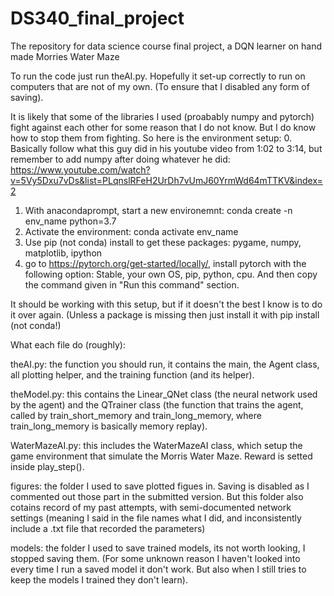# DS340_final_project
The repository for data science course final project, a DQN learner on hand made Morries Water Maze

To run the code just run theAI.py. Hopefully it set-up correctly to run on computers that are not of my own. (To ensure that I disabled any form of saving).


It is likely that some of the libraries I used (proabably numpy and pytorch) fight against each other for some reason that I do not know. But I do know how to stop them from fighting.
So here is the environment setup:
0. Basically follow what this guy did in his youtube video from 1:02 to 3:14, but remember to add numpy after doing whatever he did: https://www.youtube.com/watch?v=5Vy5Dxu7vDs&list=PLqnslRFeH2UrDh7vUmJ60YrmWd64mTTKV&index=2
1. With anacondaprompt, start a new environemnt: conda create -n env_name python=3.7
2. Activate the environment: conda activate env_name
3. Use pip (not conda) install to get these packages: pygame, numpy, matplotlib, ipython
4. go to https://pytorch.org/get-started/locally/, install pytorch with the following option: Stable, your own OS, pip, python, cpu. And then copy the command given in "Run this command" section.

It should be working with this setup, but if it doesn't the best I know is to do it over again. (Unless a package is missing then just install it with pip install (not conda!)


What each file do (roughly):

theAI.py: the function you should run, it contains the main, the Agent class, all plotting helper, and the training function (and its helper).

theModel.py: this contains the Linear_QNet class (the neural network used by the agent) and the QTrainer class (the function that trains the agent, called by train_short_memory and train_long_memory, where train_long_memory is basically memory replay).

WaterMazeAI.py: this includes the WaterMazeAI class, which setup the game environment that simulate the Morris Water Maze. Reward is setted inside play_step().

figures: the folder I used to save plotted figues in. Saving is disabled as I commented out those part in the submitted version. But this folder also cotains record of my past attempts, with semi-documented network settings (meaning I said in the file names what I did, and inconsistently include a .txt file that recorded the parameters)

models: the folder I used to save trained models, its not worth looking, I stopped saving them. (For some unknown reason I haven't looked into every time I run a saved model it don't work. But also when I still tries to keep the models I trained they don't learn).
